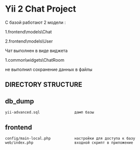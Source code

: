 Yii 2 Chat Project
===============================
С базой работают 2 модели :

1.frontend\models\Chat

2.frontend\models\User

Чат выполнен в виде виджета

1.common\widgets\ChatRoom

не выполнил сохранение данных в файлы

DIRECTORY STRUCTURE
-------------------


db_dump
--------------------------------------------------------------------------------------------
    yii-advanced.sql                дамп базы

frontend
----------------------------------------------------------------------------------------------
    config/main-local.php           настройки для доступа к базу
    web/index.php                   входной скрипт в приложение


